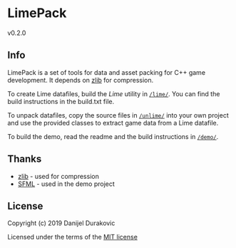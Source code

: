 # LimePack

v0.2.0

## Info

LimePack is a set of tools for data and asset packing for C++ game development. It depends on [zlib](https://zlib.net/) for compression.

To create Lime datafiles, build the *Lime* utility in [`/lime/`](/lime/). You can find the build instructions in the build.txt file.

To unpack datafiles, copy the source files in [`/unlime/`](/unlime/) into your own project and use the provided classes to extract game data from a Lime datafile.

To build the demo, read the readme and the build instructions in [`/demo/`](/demo/).

## Thanks

- [zlib](https://zlib.net/) - used for compression
- [SFML](https://www.sfml-dev.org/) - used in the demo project

## License

Copyright (c) 2019 Danijel Durakovic

Licensed under the terms of the [MIT license](LICENSE)
